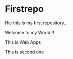 # Firstrepo

Hie this is my first repository...

Welcome to my World !!

This is Web Apps

This is second one
